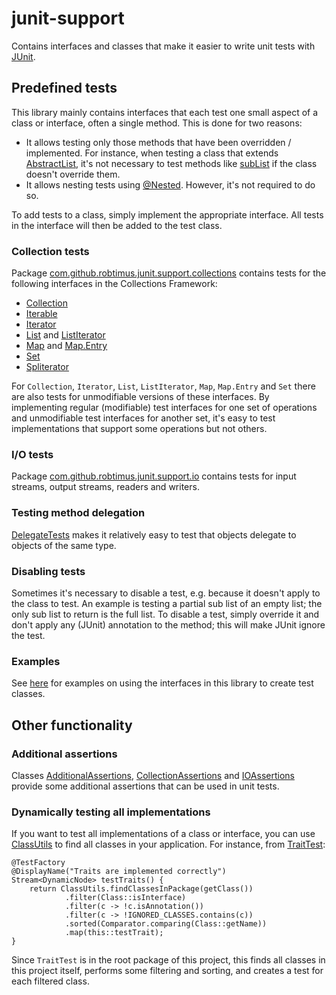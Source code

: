 # junit-support

Contains interfaces and classes that make it easier to write unit tests with [JUnit](https://junit.org/).

## Predefined tests

This library mainly contains interfaces that each test one small aspect of a class or interface, often a single method. This is done for two reasons:

* It allows testing only those methods that have been overridden / implemented. For instance, when testing a class that extends [AbstractList](https://docs.oracle.com/javase/8/docs/api/java/util/AbstractList.html), it's not necessary to test methods like [subList](https://docs.oracle.com/javase/8/docs/api/java/util/List.html#subList-int-int-) if the class doesn't override them.
* It allows nesting tests using [@Nested](https://junit.org/junit5/docs/current/api/org.junit.jupiter.api/org/junit/jupiter/api/Nested.html). However, it's not required to do so.

To add tests to a class, simply implement the appropriate interface. All tests in the interface will then be added to the test class.

### Collection tests

Package [com.github.robtimus.junit.support.collections](https://robtimus.github.io/junit-support/apidocs/com/github/robtimus/junit/support/collections/package-summary.html) contains tests for the following interfaces in the Collections Framework:

* [Collection](https://robtimus.github.io/junit-support/apidocs/com/github/robtimus/junit/support/collections/CollectionTests.html)
* [Iterable](https://robtimus.github.io/junit-support/apidocs/com/github/robtimus/junit/support/collections/IterableTests.html)
* [Iterator](https://robtimus.github.io/junit-support/apidocs/com/github/robtimus/junit/support/collections/IteratorTests.html)
* [List](https://robtimus.github.io/junit-support/apidocs/com/github/robtimus/junit/support/collections/ListTests.html) and [ListIterator](https://robtimus.github.io/junit-support/apidocs/com/github/robtimus/junit/support/collections/ListIteratorTests.html)
* [Map](https://robtimus.github.io/junit-support/apidocs/com/github/robtimus/junit/support/collections/MapTests.html) and [Map.Entry](https://robtimus.github.io/junit-support/apidocs/com/github/robtimus/junit/support/collections/MapEntryTests.html)
* [Set](https://robtimus.github.io/junit-support/apidocs/com/github/robtimus/junit/support/collections/SetTests.html)
* [Spliterator](https://robtimus.github.io/junit-support/apidocs/com/github/robtimus/junit/support/collections/SpliteratorTests.html)

For `Collection`, `Iterator`, `List`, `ListIterator`, `Map`, `Map.Entry` and `Set` there are also tests for unmodifiable versions of these interfaces. By implementing regular (modifiable) test interfaces for one set of operations and unmodifiable test interfaces for another set, it's easy to test implementations that support some operations but not others.

### I/O tests

Package [com.github.robtimus.junit.support.io](https://robtimus.github.io/junit-support/apidocs/com/github/robtimus/junit/support/io/package-summary.html) contains tests for input streams, output streams, readers and writers.

### Testing method delegation

[DelegateTests](https://robtimus.github.io/junit-support/apidocs/com/github/robtimus/junit/support/DelegateTests.html) makes it relatively easy to test that objects delegate to objects of the same type.

### Disabling tests

Sometimes it's necessary to disable a test, e.g. because it doesn't apply to the class to test. An example is testing a partial sub list of an empty list; the only sub list to return is the full list. To disable a test, simply override it and don't apply any (JUnit) annotation to the method; this will make JUnit ignore the test.

### Examples

See [here](https://github.com/robtimus/junit-support/tree/master/src/test/java/com/github/robtimus/junit/support/examples) for examples on using the interfaces in this library to create test classes.

## Other functionality

### Additional assertions

Classes [AdditionalAssertions](https://robtimus.github.io/junit-support/apidocs/com/github/robtimus/junit/support/AdditionalAssertions.html), [CollectionAssertions](https://robtimus.github.io/junit-support/apidocs/com/github/robtimus/junit/support/collections/CollectionAssertions.html) and [IOAssertions](https://robtimus.github.io/junit-support/apidocs/com/github/robtimus/junit/support/io/IOAssertions.html) provide some additional assertions that can be used in unit tests.

### Dynamically testing all implementations

If you want to test all implementations of a class or interface, you can use [ClassUtils](https://robtimus.github.io/junit-support/apidocs/com/github/robtimus/junit/support/ClassUtils.html) to find all classes in your application. For instance, from [TraitTest](https://github.com/robtimus/junit-support/tree/master/src/test/java/com/github/robtimus/junit/support/TraitTest.java):

    @TestFactory
    @DisplayName("Traits are implemented correctly")
    Stream<DynamicNode> testTraits() {
        return ClassUtils.findClassesInPackage(getClass())
                .filter(Class::isInterface)
                .filter(c -> !c.isAnnotation())
                .filter(c -> !IGNORED_CLASSES.contains(c))
                .sorted(Comparator.comparing(Class::getName))
                .map(this::testTrait);
    }

Since `TraitTest` is in the root package of this project, this finds all classes in this project itself, performs some filtering and sorting, and creates a test for each filtered class.
